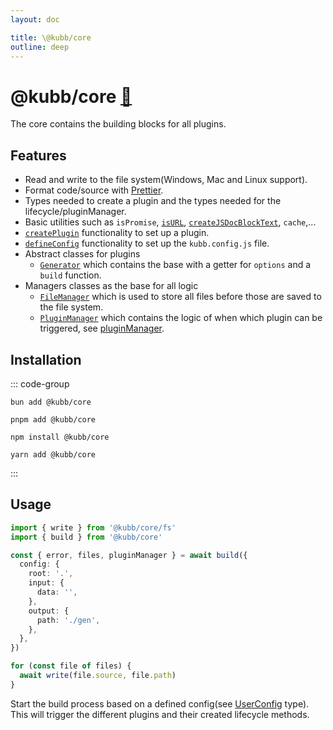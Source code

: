 ```yaml
---
layout: doc

title: \@kubb/core
outline: deep
---
```


# @kubb/core <a href="https://paka.dev/npm/@kubb/core@latest/api">🦙</a>

The core contains the building blocks for all plugins.

## Features

- Read and write to the file system(Windows, Mac and Linux support).
- Format code/source with [Prettier](https://prettier.io/).
- Types needed to create a plugin and the types needed for the lifecycle/pluginManager.
- Basic utilities such as `isPromise`, [`isURL`](https://github.com/kubb-labs/kubb/blob/main/packages/core/src/utils/URLPath.ts), [`createJSDocBlockText`](https://github.com/kubb-labs/kubb/blob/main/packages/core/src/transformers/createJSDocBlockText.ts), `cache`,...
- [`createPlugin`](https://github.com/kubb-labs/kubb/blob/main/packages/core/src/plugin.ts) functionality to set up a plugin.
- [`defineConfig`](https://github.com/kubb-labs/kubb/blob/main/packages/core/src/config.ts) functionality to set up the `kubb.config.js` file.
- Abstract classes for plugins
  - [`Generator`](https://github.com/kubb-labs/kubb/blob/main/packages/core/src/Generator.ts) which contains the base with a getter for `options` and a `build` function.
- Managers classes as the base for all logic
  - [`FileManager`](https://github.com/kubb-labs/kubb/blob/main/packages/core/src/FileManager.ts) which is used to store all files before those are saved to the file system.
  - [`PluginManager`](https://github.com/kubb-labs/kubb/blob/main/packages/core/src/PluginManager.ts) which contains the logic of when which plugin can be triggered, see [pluginManager](/reference/pluginManager/).

## Installation

::: code-group

```shell [bun <img src="/feature/bun.svg"/>]
bun add @kubb/core
```

```shell [pnpm <img src="/feature/pnpm.svg"/>]
pnpm add @kubb/core
```

```shell [npm <img src="/feature/npm.svg"/>]
npm install @kubb/core
```

```shell [yarn <img src="/feature/yarn.svg"/>]
yarn add @kubb/core
```

:::

## Usage

```typescript twoslash
import { write } from '@kubb/core/fs'
import { build } from '@kubb/core'

const { error, files, pluginManager } = await build({
  config: {
    root: '.',
    input: {
      data: '',
    },
    output: {
      path: './gen',
    },
  },
})

for (const file of files) {
  await write(file.source, file.path)
}
```

Start the build process based on a defined config(see [UserConfig](https://github.com/kubb-labs/kubb/blob/main/packages/core/src/config.ts) type).
This will trigger the different plugins and their created lifecycle methods.
